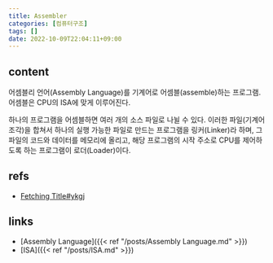 ```yaml
---
title: Assembler
categories: [컴퓨터구조]
tags: []
date: 2022-10-09T22:04:11+09:00
---
```


## content
어셈블리 언어(Assembly Language)를 기계어로 어셈블(assemble)하는 프로그램. 어셈블은 CPU의 ISA에 맞게 이루어진다.

하나의 프로그램을 어셈블하면 여러 개의 소스 파일로 나뉠 수 있다. 이러한 파일(기계어 조각)을 합쳐서 하나의 실행 가능한 파일로 만드는 프로그램을 링커(Linker)라 하며, 그 파일의 코드와 데이터를 메모리에 올리고, 해당 프로그램의 시작 주소로 CPU를 제어하도록 하는 프로그램이 로더(Loader)이다.


## refs
- [Fetching Title#ykgj](https://it-eldorado.tistory.com/23)


## links
- [Assembly Language]({{< ref "/posts/Assembly Language.md" >}})
- [ISA]({{< ref "/posts/ISA.md" >}})

